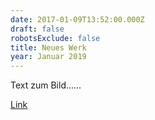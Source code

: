 ```yaml
---
date: 2017-01-09T13:52:00.000Z
draft: false
robotsExclude: false
title: Neues Werk
year: Januar 2019
---
```

Text zum Bild......

[Link](https://fonts.google.com/)
